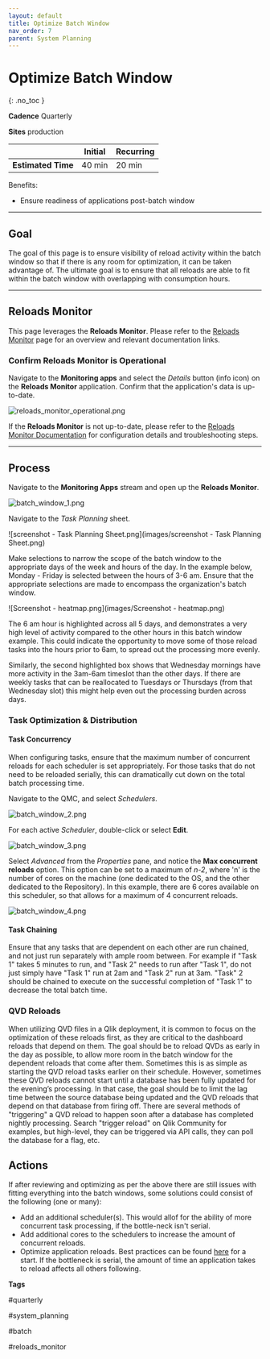 ```yaml
---
layout: default
title: Optimize Batch Window
nav_order: 7
parent: System Planning
---
```


# Optimize Batch Window
{: .no_toc }

**Cadence** <span class="label cadence">Quarterly</span>

**Sites** <span class="label prod">production</span>

|                                  		                  | Initial   | Recurring  |
|---------------------------------------------------------|-----------|------------|
| <i class="far fa-clock fa-sm"></i> **Estimated Time**   | 40 min    | 20 min     |

Benefits:

  - Ensure readiness of applications post-batch window
  
-------------------------

## Goal

The goal of this page is to ensure visibility of reload activity within the batch window so that if there is any room for optimization, it can be taken advantage of. The ultimate goal is to ensure that all reloads are able to fit within the batch window with overlapping with consumption hours.

-------------------------

## Reloads Monitor

This page leverages the **Reloads Monitor**. Please refer to the [Reloads Monitor](../../tooling/reloads_monitor.md) page for an overview and relevant documentation links.

### Confirm Reloads Monitor is Operational

Navigate to the **Monitoring apps** and select the _Details_ button (info icon) on the **Reloads Monitor** application. Confirm that the application's data is up-to-date.

![reloads_monitor_operational.png](images/reloads_monitor_operational.png)

If the **Reloads Monitor** is not up-to-date, please refer to the [Reloads Monitor Documentation](../../tooling/reloads_monitor.md#documentation) for configuration details and troubleshooting steps.

-------------------------

## Process

Navigate to the **Monitoring Apps** stream and open up the **Reloads Monitor**.

![batch_window_1.png](images/batch_window_1.png)

Navigate to the _Task Planning_ sheet.

![screenshot - Task Planning Sheet.png](images/screenshot - Task Planning Sheet.png)

Make selections to narrow the scope of the batch window to the appropriate days of the week and hours of the day. In the example below,  Monday - Friday is selected between the hours of 3-6 am. Ensure that the appropriate selections are made to encompass the organization's batch window.

![Screenshot - heatmap.png](images/Screenshot - heatmap.png)

The 6 am hour is highlighted across all 5 days, and demonstrates a very high level of activity compared to the other hours in this batch window example.  This could indicate the opportunity to move some of those reload tasks into the hours prior to 6am, to spread out the processing more evenly. 

Similarly, the second highlighted box shows that Wednesday mornings have more activity in the 3am-6am timeslot than the other days. If there are weekly tasks that can be reallocated to Tuesdays or Thursdays (from that Wednesday slot) this might help even out the processing burden across days.

### Task Optimization & Distribution

#### Task Concurrency

When configuring tasks, ensure that the maximum number of concurrent reloads for each scheduler is set appropriately. For those tasks that do not need to be reloaded serially, this can dramatically cut down on the total batch processing time. 

Navigate to the QMC, and select _Schedulers_.

![batch_window_2.png](images/batch_window_2.png)

For each active _Scheduler_, double-click or select **Edit**.

![batch_window_3.png](images/batch_window_3.png)

Select _Advanced_ from the _Properties_ pane, and notice the **Max concurrent reloads** option. This option can be set to a maximum of _n-2_, where 'n' is the number of cores on the machine (one dedicated to the OS, and the other dedicated to the Repository). In this example, there are 6 cores available on this scheduler, so that allows for a maximum of 4 concurrent reloads.

![batch_window_4.png](images/batch_window_4.png)

#### Task Chaining

Ensure that any tasks that are dependent on each other are run chained, and not just run separately with ample room between. For example if "Task 1" takes 5 minutes to run, and "Task 2" needs to run after "Task 1", do not just simply have "Task 1" run at 2am and "Task 2" run at 3am. "Task" 2 should be chained to execute on the successful completion of "Task 1" to decrease the total batch time.

### QVD Reloads

When utilizing QVD files in a Qlik deployment, it is common to focus on the optimization of these reloads first, as they are critical to the dashboard reloads that depend on them.  The goal should be to reload QVDs as early in the day as possible, to allow more room in the batch window for the dependent reloads that come after them. Sometimes this is as simple as starting the QVD reload tasks earlier on their schedule. However, sometimes these QVD reloads cannot start until a database has been fully updated for the evening’s processing.  In that case, the goal should be to limit the lag time between the source database being updated and the QVD reloads that depend on that database from firing off. There are several methods of "triggering" a QVD reload to happen soon after a database has completed nightly processing. Search "trigger reload" on Qlik Community for examples, but high-level, they can be triggered via API calls, they can poll the database for a flag, etc.

## Actions

If after reviewing and optimizing as per the above there are still issues with fitting everything into the batch windows, some solutions could consist of the following (one or many):

- Add an additional scheduler(s). This would allof for the ability of more concurrent task processing, if the bottle-neck isn't serial.
- Add additional cores to the schedulers to increase the amount of concurrent reloads.
- Optimize application reloads. Best practices can be found [here](https://diagnostictoolkit.qlik-poc.com/#applicationForm) for a start. If the bottleneck is serial, the amount of time an application takes to reload affects all others following.


**Tags**

#quarterly

#system_planning

#batch

#reloads_monitor

&nbsp;
